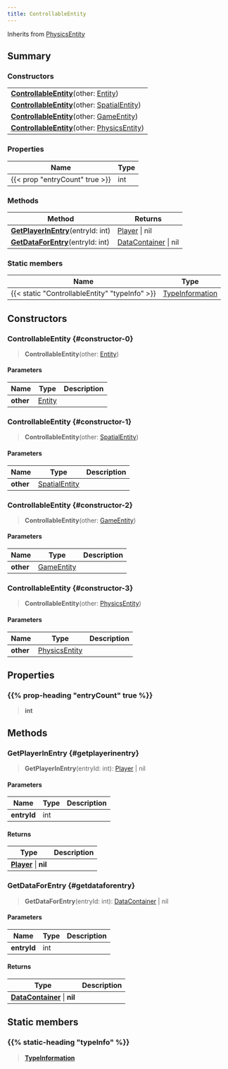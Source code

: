 ```yaml
---
title: ControllableEntity
---
```


Inherits from [PhysicsEntity](/vext/ref/client/type/physicsentity)

## Summary

### Constructors

|  |
| --- |
| **[ControllableEntity](#constructor-0)**(other: [Entity](/vext/ref/shared/type/entity)) |
| **[ControllableEntity](#constructor-1)**(other: [SpatialEntity](/vext/ref/shared/type/spatialentity)) |
| **[ControllableEntity](#constructor-2)**(other: [GameEntity](/vext/ref/client/type/gameentity)) |
| **[ControllableEntity](#constructor-3)**(other: [PhysicsEntity](/vext/ref/client/type/physicsentity)) |

### Properties

| Name | Type |
| ---- | ---- |
| {{< prop "entryCount" true >}} | int |

### Methods

| Method | Returns |
| ------ | ------- |
| **[GetPlayerInEntry](#getplayerinentry)**(entryId: int) | [Player](/vext/ref/client/type/player) \| nil |
| **[GetDataForEntry](#getdataforentry)**(entryId: int) | [DataContainer](/vext/ref/shared/type/datacontainer) \| nil |

### Static members

| Name | Type |
| ---- | ---- |
| {{< static "ControllableEntity" "typeInfo" >}} | [TypeInformation](/vext/ref/shared/type/typeinformation) |

## Constructors

### ControllableEntity {#constructor-0}

> **ControllableEntity**(other: [Entity](/vext/ref/shared/type/entity))

#### Parameters

| Name | Type | Description |
| ---- | ---- | ----------- |
| **other** | [Entity](/vext/ref/shared/type/entity) |  |

### ControllableEntity {#constructor-1}

> **ControllableEntity**(other: [SpatialEntity](/vext/ref/shared/type/spatialentity))

#### Parameters

| Name | Type | Description |
| ---- | ---- | ----------- |
| **other** | [SpatialEntity](/vext/ref/shared/type/spatialentity) |  |

### ControllableEntity {#constructor-2}

> **ControllableEntity**(other: [GameEntity](/vext/ref/client/type/gameentity))

#### Parameters

| Name | Type | Description |
| ---- | ---- | ----------- |
| **other** | [GameEntity](/vext/ref/client/type/gameentity) |  |

### ControllableEntity {#constructor-3}

> **ControllableEntity**(other: [PhysicsEntity](/vext/ref/client/type/physicsentity))

#### Parameters

| Name | Type | Description |
| ---- | ---- | ----------- |
| **other** | [PhysicsEntity](/vext/ref/client/type/physicsentity) |  |

## Properties

### {{% prop-heading "entryCount" true %}}

> **int**

## Methods

### GetPlayerInEntry {#getplayerinentry}

> **GetPlayerInEntry**(entryId: int): [Player](/vext/ref/client/type/player) \| nil

#### Parameters

| Name | Type | Description |
| ---- | ---- | ----------- |
| **entryId** | int |  |

#### Returns

| Type | Description |
| ---- | ----------- |
| **[Player](/vext/ref/client/type/player)** \| **nil** |  |

### GetDataForEntry {#getdataforentry}

> **GetDataForEntry**(entryId: int): [DataContainer](/vext/ref/shared/type/datacontainer) \| nil

#### Parameters

| Name | Type | Description |
| ---- | ---- | ----------- |
| **entryId** | int |  |

#### Returns

| Type | Description |
| ---- | ----------- |
| **[DataContainer](/vext/ref/shared/type/datacontainer)** \| **nil** |  |

## Static members

### {{% static-heading "typeInfo" %}}

> **[TypeInformation](/vext/ref/shared/type/typeinformation)**

